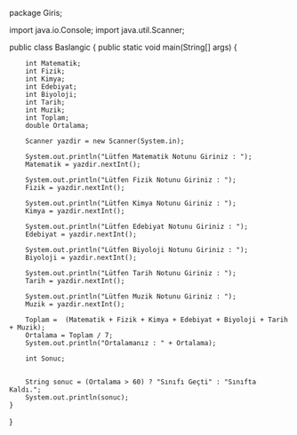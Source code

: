 package Giris;

import java.io.Console;
import java.util.Scanner;

public class Baslangic {
    public static void main(String[] args) {

        int Matematik;
        int Fizik;
        int Kimya;
        int Edebiyat;
        int Biyoloji;
        int Tarih;
        int Muzik;
        int Toplam;
        double Ortalama;

        Scanner yazdir = new Scanner(System.in);

        System.out.println("Lütfen Matematik Notunu Giriniz : ");
        Matematik = yazdir.nextInt();

        System.out.println("Lütfen Fizik Notunu Giriniz : ");
        Fizik = yazdir.nextInt();

        System.out.println("Lütfen Kimya Notunu Giriniz : ");
        Kimya = yazdir.nextInt();

        System.out.println("Lütfen Edebiyat Notunu Giriniz : ");
        Edebiyat = yazdir.nextInt();

        System.out.println("Lütfen Biyoloji Notunu Giriniz : ");
        Biyoloji = yazdir.nextInt();

        System.out.println("Lütfen Tarih Notunu Giriniz : ");
        Tarih = yazdir.nextInt();

        System.out.println("Lütfen Muzik Notunu Giriniz : ");
        Muzik = yazdir.nextInt();

        Toplam =  (Matematik + Fizik + Kimya + Edebiyat + Biyoloji + Tarih + Muzik);
        Ortalama = Toplam / 7;
        System.out.println("Ortalamanız : " + Ortalama);

        int Sonuc;
        

        String sonuc = (Ortalama > 60) ? "Sınıfı Geçti" : "Sınıfta Kaldı.";
        System.out.println(sonuc);
    }
}

